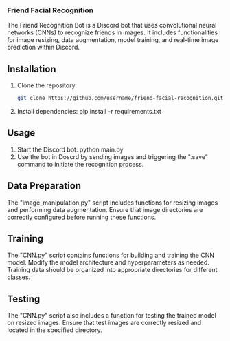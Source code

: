 ### Friend Facial Recognition
The Friend Recognition Bot is a Discord bot that uses convolutional neural networks (CNNs) to recognize friends in images. It includes functionalities for image resizing, data augmentation, model training, and real-time image prediction within Discord.

## Installation

1. Clone the repository:
   ```bash
   git clone https://github.com/username/friend-facial-recognition.git

2. Install dependencies:
   pip install -r requirements.txt

## Usage

1. Start the Discord bot:
   python main.py
2. Use the bot in Doscrd by sending images and triggering the ".save" command to initiate the recognition process.

## Data Preparation
The "image_manipulation.py" script includes functions for resizing images and performing data augmentation. Ensure that image directories are correctly configured before running these functions.

## Training
The "CNN.py" script contains functions for building and training the CNN model. Modify the model architecture and hyperparameters as needed. Training data should be organized into appropriate directories for different classes.

## Testing
The "CNN.py" script also includes a function for testing the trained model on resized images. Ensure that test images are correctly resized and located in the specified directory.
